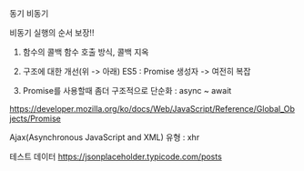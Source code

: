 동기
비동기


비동기 실행의 순서 보장!!
1) 함수의 콜백 함수 호출 방식, 콜백 지옥
2) 구조에 대한 개선(위 -> 아래)
    ES5 : Promise 생성자
    -> 여전히 복잡

3) Promise를 사용할때 좀더 구조적으로 단순화 : async ~ await

https://developer.mozilla.org/ko/docs/Web/JavaScript/Reference/Global_Objects/Promise


Ajax(Asynchronous JavaScript and XML) 
유형 : xhr

테스트 데이터
https://jsonplaceholder.typicode.com/posts